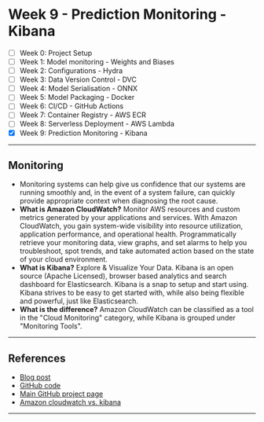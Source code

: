 # Week 9 - Prediction Monitoring - Kibana
- [ ] Week 0: Project Setup
- [ ] Week 1: Model monitoring - Weights and Biases
- [ ] Week 2: Configurations - Hydra
- [ ] Week 3: Data Version Control - DVC
- [ ] Week 4: Model Serialisation - ONNX
- [ ] Week 5: Model Packaging - Docker
- [ ] Week 6: CI/CD - GitHub Actions
- [ ] Week 7: Container Registry - AWS ECR
- [ ] Week 8: Serverless Deployment - AWS Lambda
- [x] Week 9: Prediction Monitoring - Kibana
***

## Monitoring 
- Monitoring systems can help give us confidence that our systems are running smoothly and, in the event of a system failure, can quickly provide appropriate context when diagnosing the root cause.
- **What is Amazon CloudWatch?** Monitor AWS resources and custom metrics generated by your applications and services. With Amazon CloudWatch, you gain system-wide visibility into resource utilization, application performance, and operational health. Programmatically retrieve your monitoring data, view graphs, and set alarms to help you troubleshoot, spot trends, and take automated action based on the state of your cloud environment.
- **What is Kibana?** Explore & Visualize Your Data. Kibana is an open source (Apache Licensed), browser based analytics and search dashboard for Elasticsearch. Kibana is a snap to setup and start using. Kibana strives to be easy to get started with, while also being flexible and powerful, just like Elasticsearch.
- **What is the difference?** Amazon CloudWatch can be classified as a tool in the "Cloud Monitoring" category, while Kibana is grouped under "Monitoring Tools".
***

## References
- [Blog post](https://www.ravirajag.dev/blog/mlops-monitoring)
- [GitHub code](https://github.com/graviraja/MLOps-Basics/tree/main/week_9_monitoring)
- [Main GitHub project page](https://github.com/graviraja/MLOps-Basics)
- [Amazon cloudwatch vs. kibana](https://stackshare.io/stackups/amazon-cloudwatch-vs-kibana)
***
